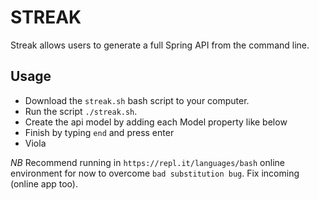 # STREAK
Streak allows users to generate a full Spring API from the command line.

## Usage
- Download the `streak.sh` bash script to your computer.
- Run the script `./streak.sh`.
- Create the api model by adding each Model property like below
- Finish by typing `end` and press enter
- Viola


*NB* Recommend running in `https://repl.it/languages/bash` online environment for now to overcome `bad substitution bug`. Fix incoming (online app too).

